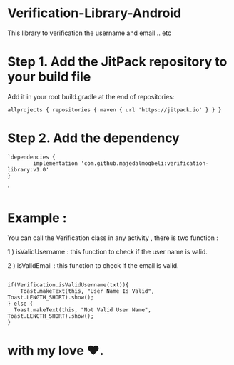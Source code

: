 # Verification-Library-Android
This library to verification the username and email .. etc

# Step 1. Add the JitPack repository to your build file

Add it in your root build.gradle at the end of repositories:

  `allprojects {
		repositories {
			maven { url 'https://jitpack.io' }
		}
	}
  `

# Step 2. Add the dependency 

	`dependencies {
	        implementation 'com.github.majedalmoqbeli:verification-library:v1.0'
	}
  `
  
  # Example : 
  
  You can call the Verification class in any activity , there is two function :
  
  1 ) isValidUsername : this function to check if the user name is valid.
  
  2 ) isValidEmail : this function to check if the email is valid.
  
  ```
  
  if(Verification.isValidUsername(txt)){
      Toast.makeText(this, "User Name Is Valid", Toast.LENGTH_SHORT).show();
  } else {
    Toast.makeText(this, "Not Valid User Name", Toast.LENGTH_SHORT).show();
  }
  ```
  
  
  #         with my love ♥.

  
